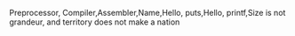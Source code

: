 Preprocessor, Compiler,Assembler,Name,Hello, puts,Hello, printf,Size is not grandeur, and territory does not make a nation
